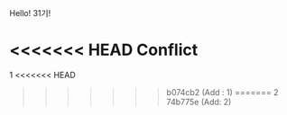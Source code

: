 Hello! 31기!

<<<<<<< HEAD
Conflict
=======
1
<<<<<<< HEAD
>>>>>>> b074cb2 (Add : 1)
=======
2
>>>>>>> 74b775e (Add: 2)
